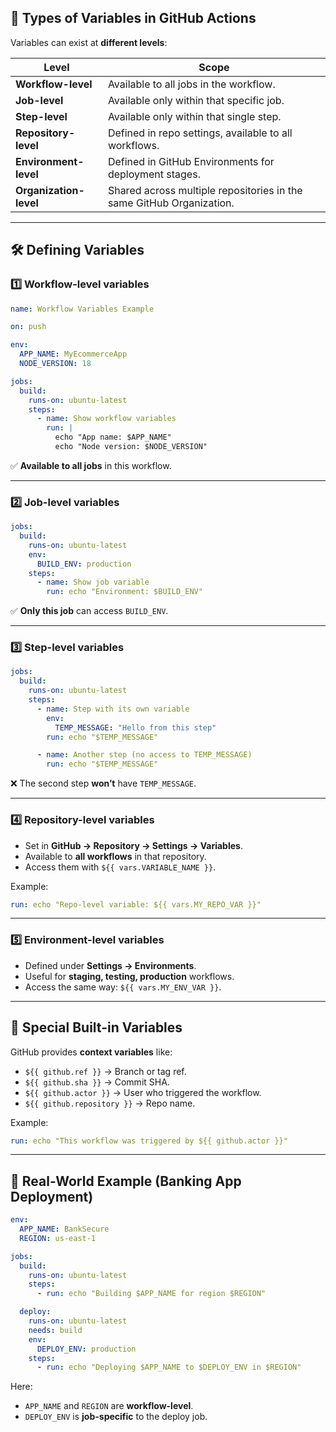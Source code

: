 ## 🔹 **Types of Variables in GitHub Actions**

Variables can exist at **different levels**:

| **Level**              | **Scope**                                                            |
| ---------------------- | -------------------------------------------------------------------- |
| **Workflow-level**     | Available to all jobs in the workflow.                               |
| **Job-level**          | Available only within that specific job.                             |
| **Step-level**         | Available only within that single step.                              |
| **Repository-level**   | Defined in repo settings, available to all workflows.                |
| **Environment-level**  | Defined in GitHub Environments for deployment stages.                |
| **Organization-level** | Shared across multiple repositories in the same GitHub Organization. |

---

## 🛠 **Defining Variables**

### **1️⃣ Workflow-level variables**

```yaml
name: Workflow Variables Example

on: push

env:
  APP_NAME: MyEcommerceApp
  NODE_VERSION: 18

jobs:
  build:
    runs-on: ubuntu-latest
    steps:
      - name: Show workflow variables
        run: |
          echo "App name: $APP_NAME"
          echo "Node version: $NODE_VERSION"
```

✅ **Available to all jobs** in this workflow.

---

### **2️⃣ Job-level variables**

```yaml
jobs:
  build:
    runs-on: ubuntu-latest
    env:
      BUILD_ENV: production
    steps:
      - name: Show job variable
        run: echo "Environment: $BUILD_ENV"
```

✅ **Only this job** can access `BUILD_ENV`.

---

### **3️⃣ Step-level variables**

```yaml
jobs:
  build:
    runs-on: ubuntu-latest
    steps:
      - name: Step with its own variable
        env:
          TEMP_MESSAGE: "Hello from this step"
        run: echo "$TEMP_MESSAGE"

      - name: Another step (no access to TEMP_MESSAGE)
        run: echo "$TEMP_MESSAGE"
```

❌ The second step **won’t** have `TEMP_MESSAGE`.

---

### **4️⃣ Repository-level variables**

* Set in **GitHub → Repository → Settings → Variables**.
* Available to **all workflows** in that repository.
* Access them with `${{ vars.VARIABLE_NAME }}`.

Example:

```yaml
run: echo "Repo-level variable: ${{ vars.MY_REPO_VAR }}"
```

---

### **5️⃣ Environment-level variables**

* Defined under **Settings → Environments**.
* Useful for **staging, testing, production** workflows.
* Access the same way: `${{ vars.MY_ENV_VAR }}`.

---

## 🧠 **Special Built-in Variables**

GitHub provides **context variables** like:

* `${{ github.ref }}` → Branch or tag ref.
* `${{ github.sha }}` → Commit SHA.
* `${{ github.actor }}` → User who triggered the workflow.
* `${{ github.repository }}` → Repo name.

Example:

```yaml
run: echo "This workflow was triggered by ${{ github.actor }}"
```

---

## 🎯 **Real-World Example (Banking App Deployment)**

```yaml
env:
  APP_NAME: BankSecure
  REGION: us-east-1

jobs:
  build:
    runs-on: ubuntu-latest
    steps:
      - run: echo "Building $APP_NAME for region $REGION"

  deploy:
    runs-on: ubuntu-latest
    needs: build
    env:
      DEPLOY_ENV: production
    steps:
      - run: echo "Deploying $APP_NAME to $DEPLOY_ENV in $REGION"
```

Here:

* `APP_NAME` and `REGION` are **workflow-level**.
* `DEPLOY_ENV` is **job-specific** to the deploy job.


